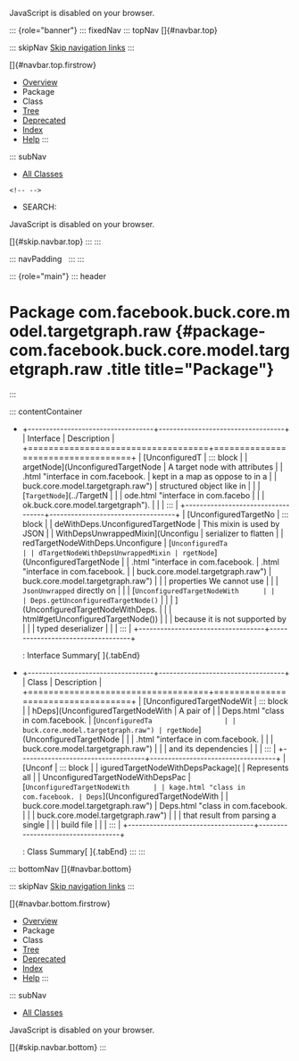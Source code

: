 <div>

JavaScript is disabled on your browser.

</div>

::: {role="banner"}
::: fixedNav
::: topNav
[]{#navbar.top}

::: skipNav
[Skip navigation links](#skip.navbar.top "Skip navigation links")
:::

[]{#navbar.top.firstrow}

-   [Overview](../../../../../../../index.html)
-   Package
-   Class
-   [Tree](package-tree.html)
-   [Deprecated](../../../../../../../deprecated-list.html)
-   [Index](../../../../../../../index-all.html)
-   [Help](../../../../../../../help-doc.html)
:::

::: subNav
-   [All Classes](../../../../../../../allclasses.html)

```{=html}
<!-- -->
```
-   SEARCH:

<div>

<div>

JavaScript is disabled on your browser.

</div>

</div>

[]{#skip.navbar.top}
:::
:::

::: navPadding
 
:::
:::

::: {role="main"}
::: header
# Package com.facebook.buck.core.model.targetgraph.raw {#package-com.facebook.buck.core.model.targetgraph.raw .title title="Package"}
:::

::: contentContainer
-   +-----------------------------------+-----------------------------------+
    | Interface                         | Description                       |
    +===================================+===================================+
    | [UnconfiguredT                    | ::: block                         |
    | argetNode](UnconfiguredTargetNode | A target node with attributes     |
    | .html "interface in com.facebook. | kept in a map as oppose to in a   |
    | buck.core.model.targetgraph.raw") | structured object like in         |
    |                                   | [`TargetNode`](../TargetN         |
    |                                   | ode.html "interface in com.facebo |
    |                                   | ok.buck.core.model.targetgraph"). |
    |                                   | :::                               |
    +-----------------------------------+-----------------------------------+
    | [UnconfiguredTargetNo             | ::: block                         |
    | deWithDeps.UnconfiguredTargetNode | This mixin is used by JSON        |
    | WithDepsUnwrappedMixin](Unconfigu | serializer to flatten             |
    | redTargetNodeWithDeps.Unconfigure | [`UnconfiguredTa                  |
    | dTargetNodeWithDepsUnwrappedMixin | rgetNode`](UnconfiguredTargetNode |
    | .html "interface in com.facebook. | .html "interface in com.facebook. |
    | buck.core.model.targetgraph.raw") | buck.core.model.targetgraph.raw") |
    |                                   | properties We cannot use          |
    |                                   | `JsonUnwrapped` directly on       |
    |                                   | [`UnconfiguredTargetNodeWith      |
    |                                   | Deps.getUnconfiguredTargetNode()` |
    |                                   | ](UnconfiguredTargetNodeWithDeps. |
    |                                   | html#getUnconfiguredTargetNode()) |
    |                                   | because it is not supported by    |
    |                                   | typed deserializer                |
    |                                   | :::                               |
    +-----------------------------------+-----------------------------------+

    : Interface Summary[ ]{.tabEnd}

-   +-----------------------------------+-----------------------------------+
    | Class                             | Description                       |
    +===================================+===================================+
    | [UnconfiguredTargetNodeWit        | ::: block                         |
    | hDeps](UnconfiguredTargetNodeWith | A pair of                         |
    | Deps.html "class in com.facebook. | [`UnconfiguredTa                  |
    | buck.core.model.targetgraph.raw") | rgetNode`](UnconfiguredTargetNode |
    |                                   | .html "interface in com.facebook. |
    |                                   | buck.core.model.targetgraph.raw") |
    |                                   | and its dependencies              |
    |                                   | :::                               |
    +-----------------------------------+-----------------------------------+
    | [Unconf                           | ::: block                         |
    | iguredTargetNodeWithDepsPackage]( | Represents all                    |
    | UnconfiguredTargetNodeWithDepsPac | [`UnconfiguredTargetNodeWith      |
    | kage.html "class in com.facebook. | Deps`](UnconfiguredTargetNodeWith |
    | buck.core.model.targetgraph.raw") | Deps.html "class in com.facebook. |
    |                                   | buck.core.model.targetgraph.raw") |
    |                                   | that result from parsing a single |
    |                                   | build file                        |
    |                                   | :::                               |
    +-----------------------------------+-----------------------------------+

    : Class Summary[ ]{.tabEnd}
:::
:::

::: bottomNav
[]{#navbar.bottom}

::: skipNav
[Skip navigation links](#skip.navbar.bottom "Skip navigation links")
:::

[]{#navbar.bottom.firstrow}

-   [Overview](../../../../../../../index.html)
-   Package
-   Class
-   [Tree](package-tree.html)
-   [Deprecated](../../../../../../../deprecated-list.html)
-   [Index](../../../../../../../index-all.html)
-   [Help](../../../../../../../help-doc.html)
:::

::: subNav
-   [All Classes](../../../../../../../allclasses.html)

<div>

<div>

JavaScript is disabled on your browser.

</div>

</div>

[]{#skip.navbar.bottom}
:::
